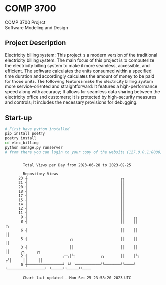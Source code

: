 # COMP 3700
COMP 3700 Project  
Software Modeling and Design
## Project Description
Electricity billing system: This project is a modern version of the traditional electricity billing system. The main focus of this project is to computerize the electricity billing system to make it more seamless, accessible, and efficient. The software calculates the units consumed within a specified time duration and accordingly calculates the amount of money to be paid for those units. The following features make the electricity billing system more service-oriented and straightforward: It features a high-performance speed along with accuracy; It allows for seamless data sharing between the electricity office and customers; It is protected by high-security measures and controls; It includes the necessary provisions for debugging.

## Start-up
```bash
# First have python installed
pip install poetry
poetry install
cd elec_billing
python manage.py runserver
# from there you can login to your copy of the website (127.0.0.1:8000), default creds are admin/admin
```

```

        Total Views per Day from 2023-06-28 to 2023-09-25

        Repository Views
      23 ┼                                          ╭╮
      21 ┤                                          ││
      20 ┤                                          ││
      18 ┤                                          ││
      17 ┤                                          ││
      15 ┤                                          ││
      14 ┤                                          ││
      12 ┤                                          ││
      11 ┤                                          ││
       9 ┤                                          ││    ╭╮
       8 ┤                                          ││    ││                   ╭╮
       6 ┤                                          ││    ││                   ││
       5 ┤                   ╭╮                     ││    ││                   ││
       3 ┤                   ││                     ││    ││                   ││     ╭╮     ╭╮
       2 ┤                ╭─╮│╰╮           ╭╮       ││    │╰╮                 ╭╯│     ││     ││
       0 ┼────────────────╯ ╰╯ ╰───────────╯╰───────╯╰────╯ ╰─────────────────╯ ╰─────╯╰─────╯╰────

        Chart last updated - Mon Sep 25 23:58:20 2023 UTC
        
```

